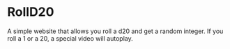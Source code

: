 # RollD20

A simple website that allows you roll a d20 and get a random integer. If you roll a 1 or a 20, a special video will autoplay.
